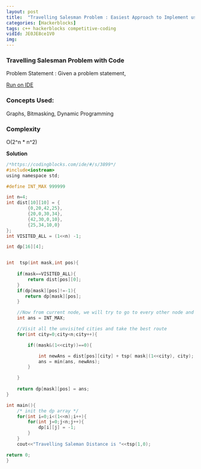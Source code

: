 ```yaml
---
layout: post
title:  "Travelling Salesman Problem : Easiest Approach to Implement using Dynamic Programming"
categories: [Hackerblocks]
tags: c++ hackerblocks competitive-coding
vidId: JE0JE8ce1V0
img: 
---
```




### Travelling Salesman Problem with Code
Problem Statement : Given a problem statement, 

[Run on IDE](https://codingblocks.com/ide/#/s/3899)

### **Concepts Used**:
Graphs, Bitmasking, Dynamic Programming

### **Complexity**
O(2^n * n^2)


**Solution**

```c
/*https://codingblocks.com/ide/#/s/3899*/
#include<iostream>
using namespace std;

#define INT_MAX 999999

int n=4;
int dist[10][10] = {
        {0,20,42,25},
        {20,0,30,34},
        {42,30,0,10},
        {25,34,10,0}
};
int VISITED_ALL = (1<<n) -1;

int dp[16][4];


int  tsp(int mask,int pos){
	
	if(mask==VISITED_ALL){
		return dist[pos][0];
	}
	if(dp[mask][pos]!=-1){
	   return dp[mask][pos];
	}

	//Now from current node, we will try to go to every other node and take the min ans
	int ans = INT_MAX;

	//Visit all the unvisited cities and take the best route
	for(int city=0;city<n;city++){

		if((mask&(1<<city))==0){

			int newAns = dist[pos][city] + tsp( mask|(1<<city), city);
			ans = min(ans, newAns);
		}

	}
	
	return dp[mask][pos] = ans;
} 

int main(){
    /* init the dp array */
    for(int i=0;i<(1<<n);i++){
        for(int j=0;j<n;j++){
            dp[i][j] = -1;
        }
    }
	cout<<"Travelling Saleman Distance is "<<tsp(1,0);

return 0;
}

```
